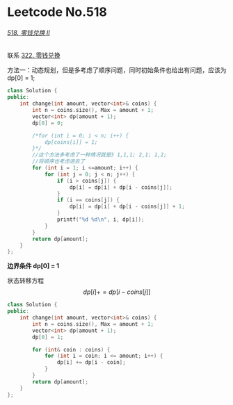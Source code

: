 # Leetcode No.518

###### [518. 零钱兑换 II](https://leetcode-cn.com/problems/coin-change-2/)

联系 [322. 零钱兑换](https://leetcode-cn.com/problems/coin-change/)

方法一：动态规划，但是多考虑了顺序问题，同时初始条件也给出有问题，应该为dp[0] = 1;

```c++
class Solution {
public:
    int change(int amount, vector<int>& coins) {
        int n = coins.size(), Max = amount + 1;
        vector<int> dp(amount + 1);
        dp[0] = 0;

        /*for (int i = 0; i < n; i++) {
            dp[coins[i]] = 1;
        }*/
        //这个方法多考虑了一种情况就是3 1,1,1; 2,1; 1,2;
        //将顺序也考虑进去了
        for (int i = 1; i <=amount; i++) {
            for (int j = 0; j < n; j++) {
                if (i > coins[j]) {
                    dp[i] = dp[i] + dp[i - coins[j]];
                }
                if (i == coins[j]) {
                    dp[i] = dp[i] + dp[i - coins[j]] + 1;
                }
                printf("%d %d\n", i, dp[i]);
            }
        }
        return dp[amount];
    }
};
```

**边界条件 dp[0] = 1**

状态转移方程
$$
dp[i] += dp[i - coins[j]]
$$


```c++
class Solution {
public:
    int change(int amount, vector<int>& coins) {
        int n = coins.size(), Max = amount + 1;
        vector<int> dp(amount + 1);
        dp[0] = 1;

        for (int& coin : coins) {
            for (int i = coin; i <= amount; i++) {
                dp[i] += dp[i - coin];
            }
        }
        return dp[amount];
    }
};
```

